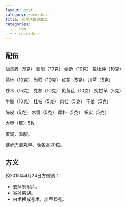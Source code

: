 ```yaml
---
layout: post
category: records-a
title: 温里活血健脾二
categories:
  - - tcm
  - - records-a
---
```


## 配伍 ##

仙灵脾（5克） 锁阳（10克） 续断（10克） 盐杜仲（10克）

熟地（10克） 当归（10克） 红花（5克） 川芎（5克）

苍术（15克） 党参（10克） 炙黄芪（10克） 炙甘草（5克）

牛膝（10克） 桂枝（5克） 肉桂（5克） 干姜（5克）

陈皮（5克） 木香（5克） 厚朴（5克） 枳实（5克） 

大枣（擘）5枚

蜜调，温服。

健步虎潜丸早、晚各服20粒。

## 方义 ##

较2015年4月24日方微调：

- 去掉制附片。
- 减掉柴胡。
- 白术换成苍术，加至15克。
